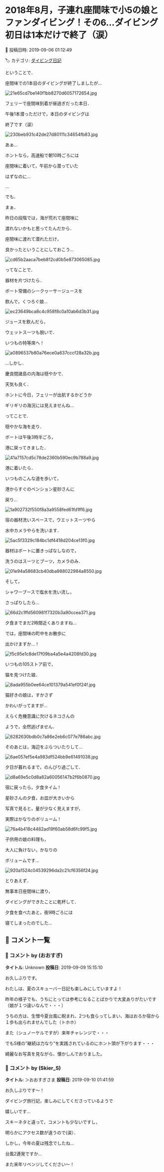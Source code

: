 # 2018年8月，子連れ座間味で小5の娘とファンダイビング！その6…ダイビング初日は1本だけで終了（涙）

📅 投稿日時: 2019-09-06 01:12:49

🏷️ カテゴリ: [ダイビング日記](ce3a7a8d424d112fce83ee85c81a0e344.md)

ということで．


座間味での1本目のダイビングが終了しましたが…




![21e65cd7be140f1bb8270d6057172654.jpg](images/21e65cd7be140f1bb8270d6057172654.jpg)







フェリーで座間味到着が昼過ぎだった本日．


午後1本潜っただけで，本日のダイビングは


終了です（涙）




![230beb931c42de27d80111c34654fb83.jpg](images/230beb931c42de27d80111c34654fb83.jpg)




あぁ…


ホントなら，高速船で朝10時ごろには


座間味に着いて，午前から潜っていた


はずなのに…





…


でも．


まぁ．


昨日の段階では，海が荒れて座間味に


渡れないかもと思ってたんだから．


座間味に渡れて潜れただけ，


良かったということにしておこう…




![cd65b2aaca7beb812cd0b5e873065085.jpg](images/cd65b2aaca7beb812cd0b5e873065085.jpg)




ってなことで．


器材を片づけたら．


ボート常備のシークヮーサージュースを


飲んで，くつろぐ娘…




![ec23649bca8c4c958f8c0a10ab6d3b31.jpg](images/ec23649bca8c4c958f8c0a10ab6d3b31.jpg)







ジュースを飲んだら，


ウェットスーツも脱いで．


いつもの特等席へ！




![a0896537b80a76ece0a637cccf28a32b.jpg](images/a0896537b80a76ece0a637cccf28a32b.jpg)




…しかし．


慶良間諸島の内海は穏やかで．


天気も良く．


ホントに今日，フェリーが出航するかどうか


ギリギリの海況には見えませんね…





ってことで．


穏やかな海を走り．


ボートは午後3時半ごろ，


港に戻ってきました．




![41a7157cd5c78de2360b590ec9b788a9.jpg](images/41a7157cd5c78de2360b590ec9b788a9.jpg)







港に着いたら．


いつものこんな道を歩いて，


港からすぐのペンション星砂さんに


戻り…




![1a902732f550f8a3a9558fed61fd1ff6.jpg](images/1a902732f550f8a3a9558fed61fd1ff6.jpg)




宿の器材洗いスペースで，ウエットスーツやら


水中カメラやらを洗います．




![5ac5f3329c184bc1df4418d204ce13f0.jpg](images/5ac5f3329c184bc1df4418d204ce13f0.jpg)




器材はボートに置きっぱなしなので，


洗うのはスーツとブーツ，カメラのみ．




![01e94a58683cb40dba988022984a8550.jpg](images/01e94a58683cb40dba988022984a8550.jpg)




そして，


シャワーブースで塩水を洗い流し，


さっぱりしたら…




![66d2c1ffd560981f7320b3a90ccea371.jpg](images/66d2c1ffd560981f7320b3a90ccea371.jpg)




夕食までまだ2時間近くありますね…





では，座間味の町中をお散歩に


出かけますか…！




![f5c95e1c8de17f09ba4a5e4a4208fd30.jpg](images/f5c95e1c8de17f09ba4a5e4a4208fd30.jpg)




いつもの105ストア前で，


猫を見つけた娘．




![8ada955b0ee64ce101379a541ef0f24f.jpg](images/8ada955b0ee64ce101379a541ef0f24f.jpg)




猫好きの娘は，すかさず


かわいがってますが…


えらく危機意識に欠けるネコさんの


ようで，全然逃げません．




![6282630bdb0c7a86e2eb6c077e786abc.jpg](images/6282630bdb0c7a86e2eb6c077e786abc.jpg)







そのあとは，海辺をぶらついたりして…




![6ae057ef5e4a983df524bb9e61491038.jpg](images/6ae057ef5e4a983df524bb9e61491038.jpg)




夕日が暮れるまで，のんびり過ごして．




![d8a69e5c0d8a82a60056147b2f6b0870.jpg](images/d8a69e5c0d8a82a60056147b2f6b0870.jpg)




宿に戻ったら，夕食タイム！





星砂さんの夕食，お皿が大きいから


写真で見ると，量が少なく見えますが，


実際はかなりのボリューム！




![76a4b418c4482ad19f60ab58d6fc99f5.jpg](images/76a4b418c4482ad19f60ab58d6fc99f5.jpg)




子供用の娘の料理も，


大人に負けない，かなりの


ボリュームです…




![920a1524c04539296da2c21cf6356f24.jpg](images/920a1524c04539296da2c21cf6356f24.jpg)




とりあえず．


無事本日座間味に渡り，


ダイビングができたことに乾杯して．


夕食を食べたあと，夜9時ごろには


寝てしまったのでした…

## 💬 コメント一覧

### 💬 コメント by (おおすぎ)
**タイトル**: Unknown
**投稿日**: 2019-09-09 15:15:10

お久しぶりです。



わたしは、夏のスキューバー日記も楽しみにしていますよ！

昨年の様子でも、うちにとっては参考になることばかりで大変ありがたいです（娘が１つ違いなんで・・・）



うちの方は、生憎今夏台風に睨まれ、2つも食らってしまい、海はおろか宿から１歩も出られませんでした（トホホ）



また（シュノーケルですが）来年チャレンジで・・・



でもS様の”継続は力なり”を実践されているのにホント頭が下がります・・・



綺麗なお写真を見ながら、懐かしんでおりました。

### 💬 コメント by (Skier_S)
**タイトル**: ＞おおすぎさま
**投稿日**: 2019-09-10 01:41:59

お久しぶりです～！

ダイビング旅行記，楽しみにしてくださっているようで

嬉しいです…

スキーネタと違って，コメントも少ないですし，

明らかにアクセス数が違うので(涙）．



しかし，今年の夏は残念でしたね…

台風2連発ですか…

また来年リベンジしてください～！

